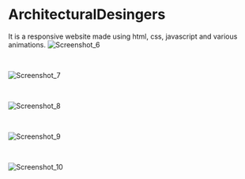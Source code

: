 # ArchitecturalDesingers
It is a responsive website made using html, css, javascript and various animations.
![Screenshot_6](https://user-images.githubusercontent.com/46827580/157185328-cd9c6101-004a-4c19-9911-28c61919c43d.png)

</br>

![Screenshot_7](https://user-images.githubusercontent.com/46827580/157185314-554e1399-9752-4585-a5f6-55d084bfb3b4.png)

</br>

![Screenshot_8](https://user-images.githubusercontent.com/46827580/157185321-579889ad-1303-4e92-9e3f-c05ee34f5928.png)

</br>

![Screenshot_9](https://user-images.githubusercontent.com/46827580/157185322-ab19eb31-d18c-46f4-9445-42b58d6d43c3.png)

</br>

![Screenshot_10](https://user-images.githubusercontent.com/46827580/157185327-3ab9c8be-c846-4add-981e-d7a3fd777718.png)

